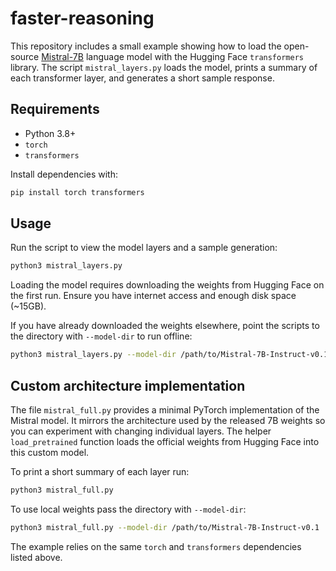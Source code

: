 # faster-reasoning

This repository includes a small example showing how to load the open-source
[Mistral-7B](https://huggingface.co/mistralai/Mistral-7B-Instruct-v0.1) language
model with the Hugging Face `transformers` library. The script `mistral_layers.py`
loads the model, prints a summary of each transformer layer, and generates a
short sample response.

## Requirements

- Python 3.8+
- `torch`
- `transformers`

Install dependencies with:

```bash
pip install torch transformers
```

## Usage

Run the script to view the model layers and a sample generation:

```bash
python3 mistral_layers.py
```

Loading the model requires downloading the weights from Hugging Face on the
first run. Ensure you have internet access and enough disk space (~15GB).

If you have already downloaded the weights elsewhere, point the scripts to the
directory with `--model-dir` to run offline:

```bash
python3 mistral_layers.py --model-dir /path/to/Mistral-7B-Instruct-v0.1
```

## Custom architecture implementation

The file `mistral_full.py` provides a minimal PyTorch implementation of the
Mistral model. It mirrors the architecture used by the released 7B weights so
you can experiment with changing individual layers. The helper `load_pretrained`
function loads the official weights from Hugging Face into this custom model.

To print a short summary of each layer run:

```bash
python3 mistral_full.py
```

To use local weights pass the directory with `--model-dir`:

```bash
python3 mistral_full.py --model-dir /path/to/Mistral-7B-Instruct-v0.1
```

The example relies on the same `torch` and `transformers` dependencies listed above.
